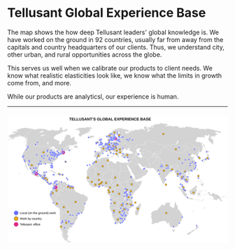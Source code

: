 # Tellusant Global Experience Base  
The map shows the how deep Tellusant leaders' global knowledge is. We have worked on the ground in 92 countries, usually far from away from the capitals and country headquarters of our clients. Thus, we understand city, other urban, and rural opportunities across the globe.

This serves us well when we calibrate our products to client needs. We know what realistic elasticities look like, we know what the limits in growth come from, and more.

While our products are analyticsl, our experience is human.

---
#### <img  src="assets/svg/tellusant-global-experience-base.svg" alt="Tellusant Global Experience Base">

